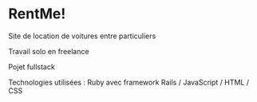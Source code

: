 # RentMe!

Site de location de voitures entre particuliers

Travail solo en freelance

Pojet fullstack

Technologies utilisées : Ruby avec framework Rails / JavaScript / HTML / CSS
